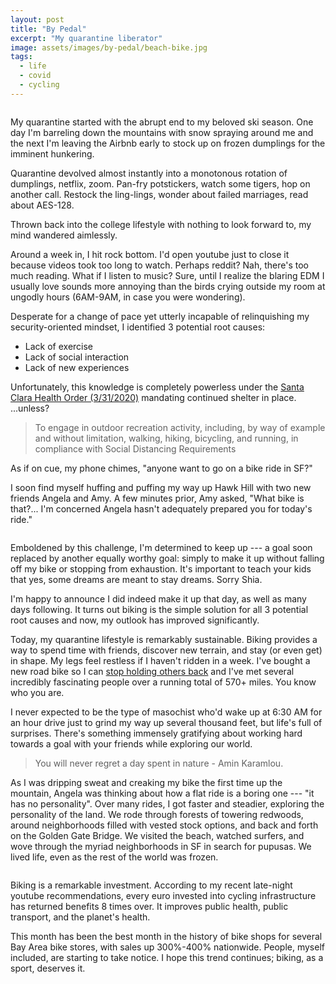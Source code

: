 ```yaml
---
layout: post
title: "By Pedal"
excerpt: "My quarantine liberator"
image: assets/images/by-pedal/beach-bike.jpg
tags: 
  - life
  - covid
  - cycling
---
```


<span class="image fit"><img src="{{ site.url }}/assets/images/by-pedal/ggb.jpg" alt=""/></span>

My quarantine started with the abrupt end to my beloved ski season. One day I'm barreling down the mountains with snow spraying around me and the next
I'm leaving the Airbnb early to stock up on frozen dumplings for the imminent hunkering.

Quarantine devolved almost instantly into a monotonous rotation of dumplings, netflix, zoom. Pan-fry potstickers, watch some tigers, hop on another call. 
Restock the ling-lings, wonder about failed marriages, read about AES-128.

Thrown back into the college lifestyle with nothing to look forward to, my mind wandered aimlessly. 

Around a week in, I hit rock bottom. I'd open youtube just to close it because videos took too long to watch. Perhaps reddit? Nah,
there's too much reading. What if I listen to music? Sure, until I realize the blaring EDM I usually love sounds more annoying
than the birds crying outside my room at ungodly hours (6AM-9AM, in case you were wondering).

Desperate for a change of pace yet utterly incapable of relinquishing my security-oriented mindset, I identified 3 potential root causes: 
* Lack of exercise
* Lack of social interaction
* Lack of new experiences

Unfortunately, this knowledge is completely powerless under the
<a href="https://www.sccgov.org/sites/covid19/Pages/order-health-officer-033120.aspx" target="_blank">Santa Clara Health Order (3/31/2020)</a>
mandating continued shelter in place. ...unless?

<blockquote>
To engage in outdoor recreation activity, including, by way of example and without limitation, walking, hiking, bicycling, and running, in compliance with Social Distancing Requirements
</blockquote>

As if on cue, my phone chimes, "anyone want to go on a bike ride in SF?" 

I soon find myself huffing and puffing my way up Hawk Hill with two new friends Angela and Amy. 
A few minutes prior, Amy asked, "What bike is that?... I'm concerned Angela hasn't adequately prepared you for today's ride."

<p><span class="image right"><img src="{{ site.url }}/assets/images/by-pedal/bike-house.jpg" alt=""/></span></p>


Emboldened by this challenge, I'm determined to keep up --- a goal soon replaced by another equally worthy goal: simply to make it up without falling off
my bike or stopping from exhaustion. It's important to teach your kids that yes, some dreams are meant to stay dreams. Sorry Shia.

I'm happy to announce I did indeed make it up that day, as well as many days following. It turns out biking is the simple solution for all 3 potential root causes and now, my outlook has improved significantly.

Today, my quarantine lifestyle is remarkably sustainable. Biking provides a way to spend time with friends, discover new terrain, and stay (or even get) in shape. 
My legs feel restless if I haven't ridden in a week. I've bought a new road bike so I can 
<a href="{{ site.url }}/stories/cycling-physics" target="_blank">stop holding others back</a> and I've met several incredibly fascinating people over a running total of 570+ miles. You know who you are.


I never expected to be the type of masochist who'd wake up at 6:30 AM for an hour drive just to grind my way up several thousand feet, but life's 
full of surprises. There's something immensely gratifying about working hard towards a goal with your friends while exploring our world.

<blockquote>You will never regret a day spent in nature - Amin Karamlou.</blockquote>

As I was dripping sweat and creaking my bike the first time up the mountain, Angela was thinking about how a flat ride is a boring one --- "it has no personality".
Over many rides, I got faster and steadier, exploring the personality of the land. We rode through forests of towering redwoods, around neighborhoods filled with vested stock options, and
back and forth on the Golden Gate Bridge. We visited the beach, watched surfers, and wove through the myriad neighborhoods in SF in search for pupusas.
We lived life, even as the rest of the world was frozen.

<div class="box alt">
    <div class="row 50% uniform">
        <div class="4u"><span class="image fit"><img src="{{ site.url }}/assets/images/by-pedal/ping-ko-hh.jpeg" alt=""/></span></div>
        <div class="4u"><span class="image fit"><img src="{{ site.url }}/assets/images/by-pedal/hh-2.jpg" alt=""/></span></div>
        <div class="4u"><span class="image fit"><img src="{{ site.url }}/assets/images/by-pedal/tiberon.jpg" alt=""/></span></div>
        <div class="3u"><span class="image fit"><img src="{{ site.url }}/assets/images/by-pedal/amy.jpg" alt=""/></span></div>
        <div class="5u"><span class="image fit"><img src="{{ site.url }}/assets/images/by-pedal/pupusas.jpg" alt=""/></span></div>
        <div class="4u"><span class="image fit"><img src="{{ site.url }}/assets/images/by-pedal/rylan.jpg" alt=""/></span></div>
    </div>
</div>

Biking is a remarkable investment. According to my recent late-night youtube recommendations, every euro invested into cycling infrastructure has returned benefits 8 times 
over. It improves public health, public transport, and the planet's health. 

This month has been the best month in the history of bike shops for several Bay Area bike stores, with sales up 300%-400% nationwide. 
People, myself included, are starting to take notice. I hope this trend continues; biking, as a sport, deserves it. 

<span class="image fit"><img src="{{ site.url }}/assets/images/by-pedal/beach.jpg" alt=""/></span>
